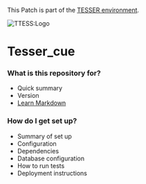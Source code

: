 This Patch is part of the [TESSER environment](https://bitbucket.org/AdrianArtacho/tesserakt/src/master/).

![TTESS:Logo](https://bitbucket.org/AdrianArtacho/tesserakt/raw/HEAD/TESSER_logo.png)


# Tesser_cue #


### What is this repository for? ###

* Quick summary
* Version
* [Learn Markdown](https://bitbucket.org/tutorials/markdowndemo)

### How do I get set up? ###

* Summary of set up
* Configuration
* Dependencies
* Database configuration
* How to run tests
* Deployment instructions

